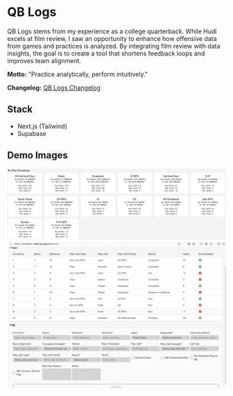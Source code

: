# QB Logs

QB Logs stems from my experience as a college quarterback. While Hudl excels at film review, I saw an opportunity to enhance how offensive data from games and practices is analyzed. By integrating film review with data insights, the goal is to create a tool that shortens feedback loops and improves team alignment.

**Motto:** "Practice analytically, perform intuitively."

**Changelog:** [QB Logs Changelog](https://leather-shad-55b.notion.site/QB-Logs-Changelog-708da2ceb9a44d21bf575a2ecbb1031a)

## Stack
- Next.js (Tailwind)
- Supabase

## Demo Images
![QB Logs demo image](images/QBL-family-breakdown.png)
![QB Logs demo image](images/QBL-log.png)
